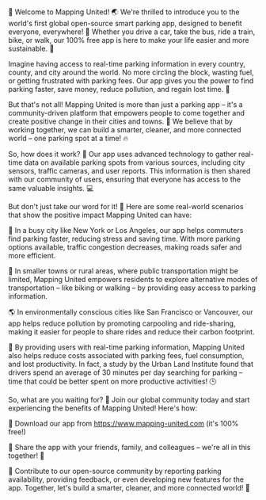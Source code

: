🎉 Welcome to Mapping United! 🌏 We're thrilled to introduce you to the world's first global open-source smart parking app, designed to benefit everyone, everywhere! 💚 Whether you drive a car, take the bus, ride a train, bike, or walk, our 100% free app is here to make your life easier and more sustainable. 🌟

Imagine having access to real-time parking information in every country, county, and city around the world. No more circling the block, wasting fuel, or getting frustrated with parking fees. Our app gives you the power to find parking faster, save money, reduce pollution, and regain lost time. 💪

But that's not all! Mapping United is more than just a parking app – it's a community-driven platform that empowers people to come together and create positive change in their cities and towns. 🌆 We believe that by working together, we can build a smarter, cleaner, and more connected world – one parking spot at a time! 🔥

So, how does it work? 🤔 Our app uses advanced technology to gather real-time data on available parking spots from various sources, including city sensors, traffic cameras, and user reports. This information is then shared with our community of users, ensuring that everyone has access to the same valuable insights. 💻

But don't just take our word for it! 🤔 Here are some real-world scenarios that show the positive impact Mapping United can have:

💪 In a busy city like New York or Los Angeles, our app helps commuters find parking faster, reducing stress and saving time. With more parking options available, traffic congestion decreases, making roads safer and more efficient.

🚂 In smaller towns or rural areas, where public transportation might be limited, Mapping United empowers residents to explore alternative modes of transportation – like biking or walking – by providing easy access to parking information.

🌎 In environmentally conscious cities like San Francisco or Vancouver, our app helps reduce pollution by promoting carpooling and ride-sharing, making it easier for people to share rides and reduce their carbon footprint.

💸 By providing users with real-time parking information, Mapping United also helps reduce costs associated with parking fees, fuel consumption, and lost productivity. In fact, a study by the Urban Land Institute found that drivers spend an average of 30 minutes per day searching for parking – time that could be better spent on more productive activities! 🕒

So, what are you waiting for? 🎉 Join our global community today and start experiencing the benefits of Mapping United! Here's how:

📲 Download our app from https://www.mapping-united.com (it's 100% free!)

💬 Share the app with your friends, family, and colleagues – we're all in this together! 🤝

💪 Contribute to our open-source community by reporting parking availability, providing feedback, or even developing new features for the app. Together, let's build a smarter, cleaner, and more connected world! 🔧